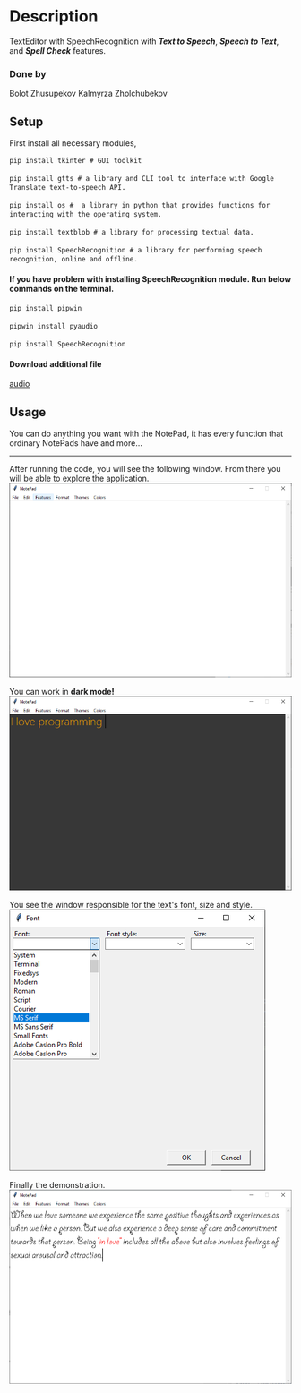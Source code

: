 # Description
TextEditor with SpeechRecognition with ***Text to Speech***, ***Speech to Text***, and ***Spell Check*** features.  

### Done by
Bolot Zhusupekov
Kalmyrza Zholchubekov

## Setup
First install all necessary modules,
```
pip install tkinter # GUI toolkit 

pip install gtts # a library and CLI tool to interface with Google Translate text-to-speech API.

pip install os #  a library in python that provides functions for interacting with the operating system.

pip install textblob # a library for processing textual data.

pip install SpeechRecognition # a library for performing speech recognition, online and offline.

```
#### If you have problem with installing SpeechRecognition module. Run below commands on the terminal. 

```
pip install pipwin

pipwin install pyaudio

pip install SpeechRecognition
```

#### Download additional file

[audio](T22S.wav)

## Usage 

You can do anything you want with the NotePad, it has every function that ordinary NotePads have and more...
***
After running the code, you will see the following window. From there you will be able to explore the application. 
![](Images/first.png)


You can work in **dark mode!**
![](Images/night_on.png)


You see the window responsible for the text's font, size and style.
![](Images/font.png)

Finally the demonstration. 
![](Images/demonstration.png)




